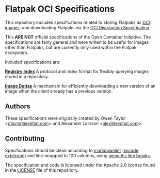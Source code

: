 # Flatpak OCI Specifications

This repository includes specifications related to storing Flatpaks as
[OCI images](https://github.com/opencontainers/distribution-spec/), and
downloading Flatpaks via the
[OCI Distribution Specification](https://github.com/opencontainers/distribution-spec/)

This **ARE NOT** official specifications of the Open Container Initiative.
The specifications are fairly general and were writen to be useful for images other than Flatpaks,
but are currently only used within the Flatpak ecosystem.

Included specifications are:

**[Registry Index](registry-index)**
A protocol and index format for flexibly querying images stored in a repository.

**[Image Deltas](image-deltas)**
A mechanism for efficiently downloading a new version of an image
when the client already has a previous version.

## Authors

These specifications were originally created by
Owen Taylor <<otaylor@redhat.com>> and Alexander Larsson <<alexl@redhat.com>>.

## Contributing

Specifications should be clean according to
[markdownlint](https://github.com/DavidAnson/markdownlint)
([vscode extension](https://marketplace.visualstudio.com/items?itemName=DavidAnson.vscode-markdownlint))
and line-wrapped to 100 columns, using [semantic line breaks](https://sembr.org/).

The specification and code is licensed under the Apache 2.0 license found
in the [LICENSE](LICENSE) file of this repository.
